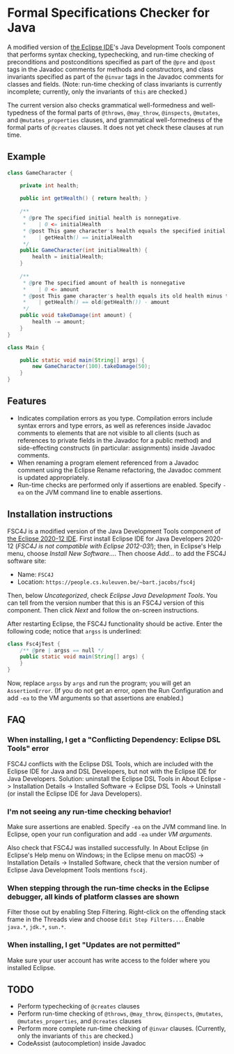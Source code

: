 # Formal Specifications Checker for Java

A modified version of [the Eclipse IDE](https://www.eclipse.org/downloads/packages/installer)'s Java Development Tools component that performs syntax checking, typechecking, and run-time checking of preconditions and postconditions specified as part of the `@pre` and `@post` tags in the Javadoc comments for methods and constructors, and class invariants specified as part of the `@invar` tags in the Javadoc comments for classes and fields. (Note: run-time checking of class invariants is currently incomplete; currently, only the invariants of `this` are checked.)

The current version also checks grammatical well-formedness and well-typedness of the formal parts of `@throws`, `@may_throw`, `@inspects`, `@mutates`, and `@mutates_properties` clauses, and grammatical well-formedness of the formal parts of `@creates` clauses. It does not yet check these clauses at run time.

## Example

```java
class GameCharacter {

    private int health;
    
    public int getHealth() { return health; }
    
    /**
     * @pre The specified initial health is nonnegative.
     *    | 0 <= initialHealth
     * @post This game character's health equals the specified initial health.
     *    | getHealth() == initialHealth
     */
    public GameCharacter(int initialHealth) {
        health = initialHealth;
    }
    
    /**
     * @pre The specified amount of health is nonnegative
     *    | 0 <= amount
     * @post This game character's health equals its old health minus the specified amount of health.
     *    | getHealth() == old(getHealth()) - amount
     */
    public void takeDamage(int amount) {
        health -= amount;
    }
}

class Main {

    public static void main(String[] args) {
        new GameCharacter(100).takeDamage(50);
    }
}
```

## Features
- Indicates compilation errors as you type. Compilation errors include syntax errors and type errors, as well as references inside Javadoc comments to elements that are not visible to all clients (such as references to private fields in the Javadoc for a public method) and side-effecting constructs (in particular: assignments) inside Javadoc comments.
- When renaming a program element referenced from a Javadoc comment using the Eclipse Rename refactoring, the Javadoc comment is updated appropriately.
- Run-time checks are performed only if assertions are enabled. Specify `-ea` on the JVM command line to enable assertions.

## Installation instructions

FSC4J is a modified version of the Java Development Tools component of [the Eclipse 2020-12 IDE](https://www.eclipse.org/downloads/packages/installer). First install Eclipse IDE for Java Developers 2020-12 (*FSC4J is not compatible with Eclipse 2012-03!*); then, in Eclipse's Help menu, choose *Install New Software...*. Then choose *Add...* to add the FSC4J software site:
- Name: `FSC4J`
- Location: `https://people.cs.kuleuven.be/~bart.jacobs/fsc4j`

Then, below *Uncategorized*, check *Eclipse Java Development Tools*. You can tell from the version number that this is an FSC4J version of this component. Then click *Next* and follow the on-screen instructions.

After restarting Eclipse, the FSC4J functionality should be active. Enter the following code; notice that `argss` is underlined:
```java
class Fsc4jTest {
    /** @pre | argss == null */
    public static void main(String[] args) {
    }
}
```
Now, replace `argss` by `args` and run the program; you will get an `AssertionError`. (If you do not get an error, open the Run Configuration and add `-ea` to the VM arguments so that assertions are enabled.)

## FAQ

### When installing, I get a "Conflicting Dependency: Eclipse DSL Tools" error

FSC4J conflicts with the Eclipse DSL Tools, which are included with the Eclipse IDE for Java and DSL Developers, but not with the Eclipse IDE for Java Developers. Solution: uninstall the Eclipse DSL Tools in About Eclipse -> Installation Details -> Installed Software -> Eclipse DSL Tools -> Uninstall (or install the Eclipse IDE for Java Developers).

### I'm not seeing any run-time checking behavior!

Make sure assertions are enabled. Specify `-ea` on the JVM command line. In Eclipse, open your run configuration and add `-ea` under *VM arguments*.

Also check that FSC4J was installed successfully. In About Eclipse (in Eclipse's Help menu on Windows; in the Eclipse menu on macOS) -> Installation Details -> Installed Software, check that the version number of Eclipse Java Development Tools mentions `fsc4j`.

### When stepping through the run-time checks in the Eclipse debugger, all kinds of platform classes are shown

Filter those out by enabling Step Filtering. Right-click on the offending stack frame in the Threads view and choose `Edit Step Filters...`. Enable `java.*`, `jdk.*`, `sun.*`.

### When installing, I get "Updates are not permitted"

Make sure your user account has write access to the folder where you installed Eclipse.

## TODO
- Perform typechecking of `@creates` clauses
- Perform run-time checking of `@throws`, `@may_throw`, `@inspects`, `@mutates`, `@mutates_properties`, and `@creates` clauses
- Perform more complete run-time checking of `@invar` clauses. (Currently, only the invariants of `this` are checked.)
- CodeAssist (autocompletion) inside Javadoc
